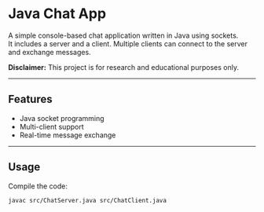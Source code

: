 # Java Chat App

A simple console-based chat application written in Java using sockets.  
It includes a server and a client. Multiple clients can connect to the server and exchange messages.

**Disclaimer:** This project is for research and educational purposes only.

---

## Features
- Java socket programming
- Multi-client support
- Real-time message exchange

---

## Usage
Compile the code:
```bash
javac src/ChatServer.java src/ChatClient.java
